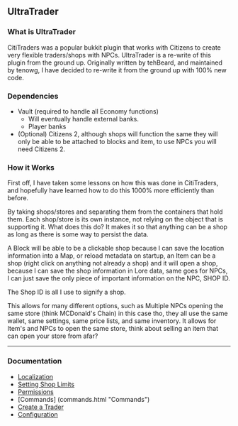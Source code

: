 ## UltraTrader

### What is UltraTrader
CitiTraders was a popular bukkit plugin that works with Citizens to create very flexible traders/shops with NPCs. UltraTrader is
a re-write of this plugin from the ground up. Originally written by tehBeard, and maintained by tenowg, I have decided to re-write
it from the ground up with 100% new code.

### Dependencies
* Vault (required to handle all Economy functions)
    * Will eventually handle external banks.
    * Player banks
* (Optional) Citizens 2, although shops will function the same they will only be able to be attached to blocks and item, to use NPCs
you will need Citizens 2.

### How it Works
First off, I have taken some lessons on how this was done in CitiTraders, and hopefully have learned how to
do this 1000% more efficiently than before.

By taking shops/stores and separating them from the containers that hold them. Each shop/store is its own
instance, not relying on the object that is supporting it. What does this do? It makes it so that anything
can be a shop as long as there is some way to persist the data.

A Block will be able to be a clickable shop because I can save the location information into a Map, or reload metadata
on startup, an Item can be a shop (right click on anything not already a shop) and it will open a shop, because I can save the
shop information in Lore data, same goes for NPCs, I can just save the only piece of important information on the NPC,
SHOP ID.

The Shop ID is all I use to signify a shop.

This allows for many different options, such as Multiple NPCs opening the same store (think MCDonald's Chain) in this case tho,
they all use the same wallet, same settings, same price lists, and same inventory. It allows for Item's and NPCs to open the same
store, think about selling an item that can open your store from afar?

---

### Documentation
* [Localization](localization.html "Localization")
* [Setting Shop Limits](limits.html "Setting Shop Limits")
* [Permissions](permission.html "Permissions")
* [Commands] (commands.html "Commands")
* [Create a Trader](createtrader.html "Create a Trader")
* [Configuration](configuration.html "Configuration")

